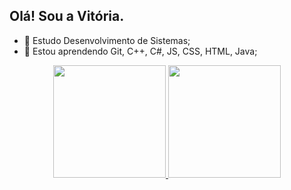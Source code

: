 ## Olá! Sou a Vitória.

- 🔭 Estudo Desenvolvimento de Sistemas;
- 🌱 Estou aprendendo Git, C++, C#, JS, CSS, HTML, Java; 

<div align="center">
  <a href="https://github.com/vitoria-123">
  <img height="180em" src="https://github-readme-stats.vercel.app/api?username=vitoria-123&show_icons=true&theme=black&include_all_commits=true&count_private=true"/>
  <img height="180em" src="https://github-readme-stats.vercel.app/api/top-langs/?username=vitoria-123&layout=compact&langs_count=7&theme=black"/>
</div>
